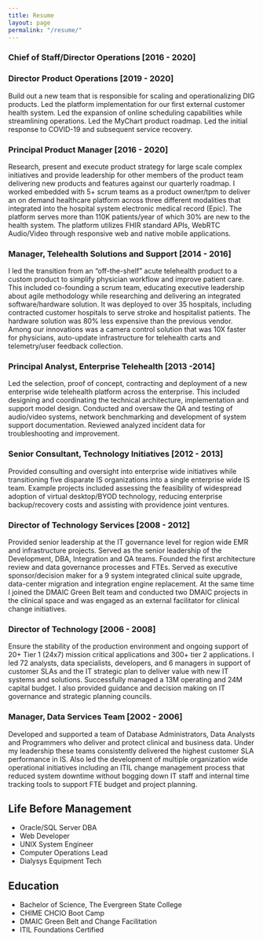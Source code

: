 ```yaml
---
title: Resume
layout: page
permalink: "/resume/"
---
```

### Chief of Staff/Director Operations [2016 - 2020]

### Director Product Operations [2019 - 2020]
Build out a new team that is responsible for scaling and operationalizing DIG products.  Led the platform implementation for our first external customer health system.  Led the expansion of online scheduling capabilities while streamlining operations.  Led the MyChart product roadmap.  Led the initial response to COVID-19 and subsequent service recovery.

### Principal Product Manager [2016 - 2020]
Research, present and execute product strategy for large scale complex initiatives and provide leadership for other members of the product team delivering new products and features against our quarterly roadmap.  I worked embedded with 5+ scrum teams as a product owner/tpm to deliver an on demand healthcare platform across three different modalities that integrated into the hospital system electronic medical record (Epic).  The platform serves more than 110K patients/year of which 30% are new to the health system.  The platform utilizes FHIR standard APIs, WebRTC Audio/Video through responsive web and native mobile applications.

### Manager, Telehealth Solutions and Support [2014 - 2016]
I led the transition from an “off-the-shelf” acute telehealth product to a custom product to simplify physician workflow and improve patient care.  This included co-founding a scrum team, educating executive leadership about agile methodology while researching and delivering an integrated software/hardware solution.  It was deployed to over 35 hospitals, including contracted customer hospitals to serve stroke and hospitalist patients.  The hardware solution was 80% less expensive than the previous vendor.  Among our innovations was a camera control solution that was 10X faster for physicians, auto-update infrastructure for telehealth carts and telemetry/user feedback collection.

### Principal Analyst, Enterprise Telehealth [2013 -2014]
Led the selection, proof of concept, contracting and deployment of a new enterprise wide telehealth platform across the enterprise.  This included designing and coordinating the technical architecture, implementation and support model design.  Conducted and oversaw the QA and testing of audio/video systems, network benchmarking and development of system support documentation.  Reviewed analyzed incident data for troubleshooting and improvement.  

### Senior Consultant, Technology Initiatives [2012 - 2013]
Provided consulting and oversight into enterprise wide initiatives while transitioning five disparate IS organizations into a single enterprise wide IS team.  Example projects included assessing the feasibility of widespread adoption of virtual desktop/BYOD technology, reducing enterprise backup/recovery costs and assisting with providence joint ventures.

### Director of Technology Services [2008 - 2012]
Provided senior leadership at the IT governance level for region wide EMR and infrastructure projects.  Served as the senior leadership of the Development, DBA, Integration and QA teams.  Founded the first architecture review and data governance processes and FTEs.  Served as executive sponsor/decision maker for a 9 system integrated clinical suite upgrade, data-center migration and integration engine replacement.  At the same time I joined the DMAIC Green Belt team and conducted two DMAIC projects in the clinical space and was engaged as an external facilitator for clinical change initiatives.

### Director of Technology [2006 - 2008]
Ensure the stability of the production environment and ongoing support of 20+ Tier 1 (24x7) mission critical applications and 300+ tier 2 applications. I led 72 analysts, data specialists, developers, and 6 managers in support of customer SLAs and the IT strategic plan to deliver value with new IT systems and solutions.  Successfully managed a 13M operating and 24M capital budget.  I also provided guidance and decision making on IT governance and strategic planning councils.

### Manager, Data Services Team [2002 - 2006]
Developed and supported a team of Database Administrators, Data Analysts and Programmers who deliver and protect clinical and business data.  Under my leadership these teams consistently delivered the highest customer SLA performance in IS.  Also led the development of multiple organization wide operational initiatives including an ITIL change management process that reduced system downtime without bogging down IT staff and internal time tracking tools to support FTE budget and project planning.

## Life Before Management
* Oracle/SQL Server DBA
* Web Developer
* UNIX System Engineer
* Computer Operations Lead
* Dialysys Equipment Tech 

## Education
* Bachelor of Science, The Evergreen State College
* CHIME CHCIO Boot Camp
* DMAIC Green Belt and Change Facilitation
* ITIL Foundations Certified
